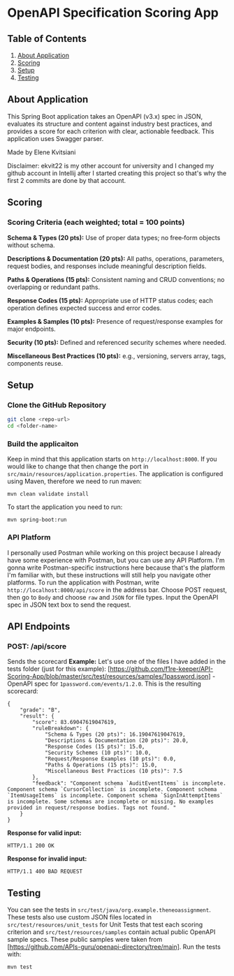# OpenAPI Specification Scoring App

## Table of Contents
1. [About Application](#about-application)
2. [Scoring](#scoring)
3. [Setup](#setup)
4. [Testing](#testing)

## About Application
This Spring Boot application takes an OpenAPI (v3.x) spec in JSON, evaluates its structure and content against industry best practices, and provides a score for each criterion with clear, actionable feedback. This application uses Swagger parser. 

Made by Elene Kvitsiani

Disclaimer: ekvit22 is my other account for university and I changed my github account in Intellij after I started creating this project so that's why the first 2 commits are done by that account.

## Scoring
### Scoring Criteria (each weighted; total = 100 points)

**Schema & Types (20 pts):** Use of proper data types; no free‑form objects without schema.

**Descriptions & Documentation (20 pts):** All paths, operations, parameters, request bodies, and responses include meaningful description fields.

**Paths & Operations (15 pts):** Consistent naming and CRUD conventions; no overlapping or redundant paths.

**Response Codes (15 pts):** Appropriate use of HTTP status codes; each operation defines expected success and error codes.

**Examples & Samples (10 pts):** Presence of request/response examples for major endpoints.

**Security (10 pts):** Defined and referenced security schemes where needed.

**Miscellaneous Best Practices (10 pts):** e.g., versioning, servers array, tags, components reuse.

## Setup

### Clone the GitHub Repository
```bash
git clone <repo-url>
cd <folder-name>
```
### Build the applicaiton
Keep in mind that this application starts on `http://localhost:8000`. If you would like to change that then change the port in `src/main/resources/application.properties`.
The application is configured using Maven, therefore we need to run maven:
```
mvn clean validate install
```
To start the application you need to run:
```
mvn spring-boot:run
```
### API Platform
I personally used Postman while working on this project because I already have some experience with Postman, but you can use any API Platform. I'm gonna write Postman-specific instructions here because that's the platform I'm familiar with, but these instructions will still help you navigate other platforms. To run the application with Postman, write `http://localhost:8000/api/score` in the address bar. Choose POST request, then go to `Body` and choose `raw` and `JSON` for file types.
Input the OpenAPI spec in JSON text box to send the request.

## **API Endpoints**
### POST: /api/score
Sends the scorecard
**Example:**
Let's use one of the files I have added in the tests folder (just for this example): [https://github.com/f1re-keeper/API-Scoring-App/blob/master/src/test/resources/samples/1password.json] - OpenAPI spec for `1password.com/events/1.2.0`.
This is the resulting scorecard:
```
{
    "grade": "B",
    "result": {
        "score": 83.69047619047619,
        "ruleBreakdown": {
            "Schema & Types (20 pts)": 16.19047619047619,
            "Descriptions & Documentation (20 pts)": 20.0,
            "Response Codes (15 pts)": 15.0,
            "Security Schemes (10 pts)": 10.0,
            "Request/Response Examples (10 pts)": 0.0,
            "Paths & Operations (15 pts)": 15.0,
            "Miscellaneous Best Practices (10 pts)": 7.5
        },
        "feedback": "Component schema `AuditEventItems` is incomplete. Component schema `CursorCollection` is incomplete. Component schema `ItemUsageItems` is incomplete. Component schema `SignInAttemptItems` is incomplete. Some schemas are incomplete or missing. No examples provided in request/response bodies. Tags not found. "
    }
}
```
**Response for valid input:**
```
HTTP/1.1 200 OK
```
**Response for invalid input:**
```
HTTP/1.1 400 BAD REQUEST
```

## Testing
You can see the tests in `src/test/java/org.example.theneoassignment`. These tests also use custom JSON files located in `src/test/resources/unit_tests` for Unit Tests that test each scoring criterion and `src/test/resources/samples` contain actual public OpenAPI sample specs. These public samples were taken from [https://github.com/APIs-guru/openapi-directory/tree/main]. Run the tests with:
```
mvn test
```
